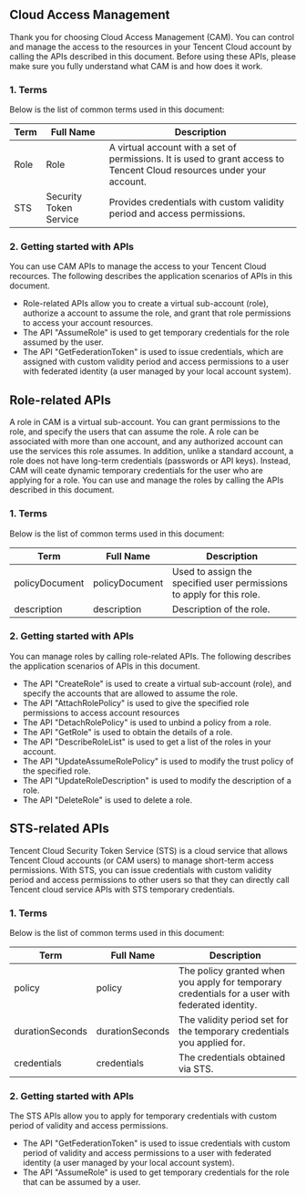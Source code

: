 ## Cloud Access Management
Thank you for choosing Cloud Access Management (CAM). You can control and manage the access to the resources in your Tencent Cloud account by calling the APIs described in this document. Before using these APIs, please make sure you fully understand what CAM is and how does it work.

### 1. Terms
Below is the list of common terms used in this document:

| Term | Full Name | Description |
| ------------ | ------------ | ------------ |
| Role | Role | A virtual account with a set of permissions. It is used to grant access to Tencent Cloud resources under your account. |
| STS | Security Token Service | Provides credentials with custom validity period and access permissions. |

### 2. Getting started with APIs

You can use CAM APIs to manage the access to your Tencent Cloud recources. The following describes the application scenarios of APIs in this document.
- Role-related APIs allow you to create a virtual sub-account (role), authorize a account to assume the role, and grant that role permissions to access your account resources.
- The API "AssumeRole" is used to get temporary credentials for the role assumed by the user.
- The API "GetFederationToken" is used to issue credentials, which are assigned with custom validity period and access permissions to a user with federated identity (a user managed by your local account system).

## Role-related APIs
A role in CAM is a virtual sub-account. You can grant permissions to the role, and specify the users that can assume the role. A role can be associated with more than one account, and any authorized account can use the services this role assumes. In addition, unlike a standard account, a role does not have long-term credentials (passwords or API keys). Instead, CAM will ceate dynamic temporary credentials for the user who are applying for a role. You can use and manage the roles by calling the APIs described in this document.

### 1. Terms
Below is the list of common terms used in this document:

| Term | Full Name | Description |
| ------------ | ------------ | ------------ |
| policyDocument | policyDocument | Used to assign the specified user permissions to apply for this role. |
| description | description | Description of the role. |

### 2. Getting started with APIs

You can manage roles by calling role-related APIs. The following describes the application scenarios of APIs in this document.
- The API "CreateRole" is used to create a virtual sub-account (role), and specify the accounts that are allowed to assume the role.
- The API "AttachRolePolicy" is used to give the specified role permissions to access account resources
- The API "DetachRolePolicy" is used to unbind a policy from a role.
- The API "GetRole" is used to obtain the details of a role.
- The API "DescribeRoleList" is used to get a list of the roles in your account.
- The API "UpdateAssumeRolePolicy" is used to modify the trust policy of the specified role.
- The API "UpdateRoleDescription" is used to modify the description of a role.
- The API "DeleteRole" is used to delete a role.

## STS-related APIs
Tencent Cloud Security Token Service (STS) is a cloud service that allows Tencent Cloud accounts (or CAM users) to manage short-term access permissions. With STS, you can issue credentials with custom validity period and access permissions to other users so that they can directly call Tencent cloud service APIs with STS temporary credentials.

### 1. Terms
Below is the list of common terms used in this document:

| Term | Full Name | Description |
| ------------ | ------------ | ------------ |
| policy | policy | The policy granted when you apply for temporary credentials for a user with federated identity. |
| durationSeconds | durationSeconds | The validity period set for the temporary credentials you applied for. |
| credentials | credentials | The credentials obtained via STS. |

### 2. Getting started with APIs

The STS APIs allow you to apply for temporary credentials with custom period of validity and access permissions.
- The API "GetFederationToken" is used to issue credentials with custom period of validity and access permissions to a user with federated identity (a user managed by your local account system).
- The API "AssumeRole" is used to get temporary credentials for the role that can be assumed by a user.

